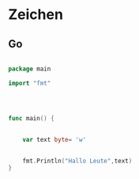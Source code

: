 # Zeichen
## Go
```go

package main

import "fmt"




func main() {


	var text byte= 'w'


	fmt.Println("Hallo Leute",text)
}


```

